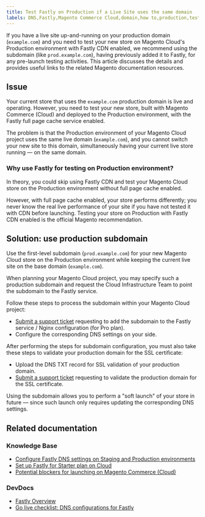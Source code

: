 ```yaml
---
title: Test Fastly on Production if a Live Site uses the same domain
labels: DNS,Fastly,Magento Commerce Cloud,domain,how to,production,test
---
```


If you have a live site up-and-running on your production domain (`` example.com ``) and you need to test your new store on Magento Cloud's Production environment with Fastly CDN enabled, we recommend using the subdomain (like `` prod.example.com ``), having previously added it to Fastly, for any pre-launch testing activities. This article discusses the details and provides useful links to the related Magento documentation resources. 

## Issue

Your current store that uses the `` example.com `` production domain is live and operating. However, you need to test your new store, built with Magento Commerce (Cloud) and deployed to the Production environment, with the Fastly full page cache service enabled.

The problem is that the Production environment of your Magento Cloud project uses the same live domain (`` example.com ``), and you cannot switch your new site to this domain, simultaneously having your current live store running — on the same domain.

### Why use Fastly for testing on Production environment?

In theory, you could skip using Fastly CDN and test your Magento Cloud store on the Production environment without full page cache enabled.

However, with full page cache enabled, your store performs differently; you never know the real live performance of your site if you have not tested it with CDN before launching. Testing your store on Production with Fastly CDN enabled is the official Magento recommendation.

## Solution: use production subdomain

Use the first-level subdomain (`` prod.example.com ``) for your new Magento Cloud store on the Production environment while keeping the current live site on the base domain (`` example.com ``).

When planning your Magento Cloud project, you may specify such a production subdomain and request the Cloud Infrastructure Team to point the subdomain to the Fastly service.

Follow these steps to process the subdomain within your Magento Cloud project:

* [Submit a support ticket](https://support.magento.com/hc/en-us/articles/360019088251) requesting to add the subdomain to the Fastly service / Nginx configuration (for Pro plan).
* Configure the corresponding DNS settings on your side.

After performing the steps for subdomain configuration, you must also take these steps to validate your production domain for the SSL certificate:

* Upload the DNS TXT record for SSL validation of your production domain.
* [Submit a support ticket](https://support.magento.com/hc/en-us/articles/360019088251) requesting to validate the production domain for the SSL certificate.

Using the subdomain allows you to perform a "soft launch" of your store in future — since such launch only requires updating the corresponding DNS settings.

## Related documentation

### Knowledge Base

* [Configure Fastly DNS settings on Staging and Production environments](https://support.magento.com/hc/en-us/articles/115004685913)
* [Set up Fastly for Starter plan on Cloud](https://support.magento.com/hc/en-us/articles/360002491773)
* [Potential blockers for launching on Magento Commerce (Cloud)](https://support.magento.com/hc/en-us/articles/115002517274)

### DevDocs

* [Fastly Overview](http://devdocs.magento.com/guides/v2.2/cloud/basic-information/cloud-fastly.html)
* [Go live checklist: DNS configurations for Fastly](http://devdocs.magento.com/guides/v2.2/cloud/live/go-live-checklist.html#dns)
